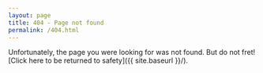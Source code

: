 ```yaml
---
layout: page
title: 404 - Page not found
permalink: /404.html
---
```


Unfortunately, the page you were looking for was not found. But do not fret! [Click here to be returned to safety]({{ site.baseurl }}/).